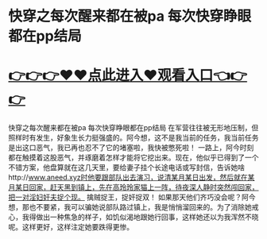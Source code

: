 # 快穿之每次醒来都在被pa 每次快穿睁眼都在pp结局

# <a href="https://github.com/xiaopoe/lesi/issues/1">👉👉👉♥♥点此进入♥观看入口👈👉👉</a>

快穿之每次醒来都在被pa 每次快穿睁眼都在pp结局
在军营往往被无形地压制，但照样时有发生，好象生长力挺强盛的。阿今想，这不是我当前的任务，我当前任务是出这口恶气，我已再也忍不了它的堵塞啦，我快被憋死啦！
一路上，阿今时刻都在触摸着这股恶气，并琢磨着怎样才能将它挖出来。现在，他似乎已得到了一个不错方案，他盘算就在这几天里，要给妻子挂个长途电话或写封信，告诉她啥http://www.aneed.xyz时他要跟部队出去演习，说清某月某日出发，然后就在某月某日回家，赶天黑到镇上，先在高玲玲家猫上一阵，待夜深人静时突然闯回家，把一对淫妇奸夫捉个现。
擒贼捉王，捉奸捉双！
如果那天他们齐巧没会呢？阿今想，那也不要紧，我可以骗她说部队路过镇上，我是悄悄溜回来的。为了消除她戒心，我得做出一种焦急的样子，如饥似渴地跟她行回事，这样她还以为我浑然不晓呢。这样更好，这样注定她要跌得更惨。
